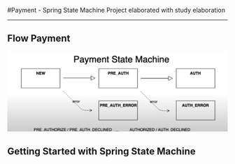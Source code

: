 #Payment - Spring State Machine 
Project elaborated with study elaboration
_____
## Flow Payment
![flow payment](./flow-payment.png)

## Getting Started with Spring State Machine

